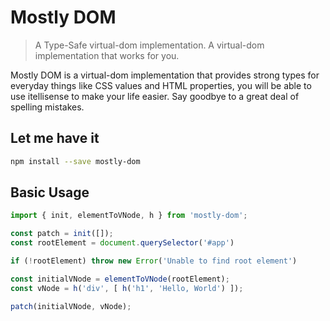 # Mostly DOM


> A Type-Safe virtual-dom implementation. A virtual-dom implementation that works for you.

Mostly DOM is a virtual-dom implementation that provides strong types for everyday things
like CSS values and HTML properties, you will be able to use itellisense to make your
life easier. Say goodbye to a great deal of spelling mistakes.

## Let me have it
```sh
npm install --save mostly-dom
```

## Basic Usage

```typescript
import { init, elementToVNode, h } from 'mostly-dom';

const patch = init([]);
const rootElement = document.querySelector('#app')

if (!rootElement) throw new Error('Unable to find root element')

const initialVNode = elementToVNode(rootElement);
const vNode = h('div', [ h('h1', 'Hello, World') ]);

patch(initialVNode, vNode);
```


